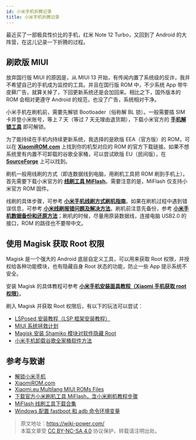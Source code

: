 ```yaml
---
id: 小米手机折腾记录
title: 小米手机折腾记录
---
```


最近买了一部极具性价比的手机，红米 Note 12 Turbo，又回到了 Android 的大阵营，在这儿记录一下折腾的过程。

## 刷欧版 MIUI

放弃国行版 MIUI 的原因是，从 MIUI 13 开始，有传闻内置了系统级的反诈，我并不希望自己的手机成为监控的工具。并且在国行版 ROM 中，不少系统 App 带牛皮藓广告，就算关掉了，下回更新系统还是会加回来。相比之下，国外版本的 ROM 会相对更遵守 Android 的规范，也没了广告，系统相对干净。

小米手机在刷机前，需要先解锁 Bootloader（俗称解 BL 锁）。一般需要插 SIM 卡并登小米账号，等上 7 天（等过 7 天无理由退货期），下载小米官方的 [**手机解锁工具**](https://www.miui.com/unlock/index.html) 即可解锁。

为了能持续在手机内持续更新系统，我选择的是欧版 EEA（官方版）的 ROM，可以在 [**XiaomiROM.com**](https://xiaomirom.com/) 上找到你的机型对应的 ROM 的官方下载链接。如果不想系统里有内置不可卸载的谷歌全家桶，可以尝试欧版 EU（民间版），在 [**SourceForge**](https://sourceforge.net/projects/xiaomi-eu-multilang-miui-roms/files/xiaomi.eu/) 上可以找到。

刷机一般用线刷的方式（即连数据线到电脑，用刷机工具把 ROM 刷到手机上）。首先需要下载小米官方的 [**线刷工具 MiFlash**](https://miuiver.com/miflash/)。需要注意的是，MiFlash 仅支持小米官方 ROM 固件。

线刷的具体步骤，可参考 [**小米手机线刷方式刷机指南**](https://miuiver.com/how-to-flash-xiaomi-phone/)。如果在刷机过程中遇到错误信息，可参考 [**小米线刷报错问题及解决方法**](https://miuiver.com/miflash-problem-list/)。刷机前注意先备份，参考 [**小米手机数据备份和还原方法**](https://miuiver.com/mi-phone-data-backup/)；刷机的时候，尽量用原装数据线，连接电脑 USB2.0 的接口，ROM 的路径也不要带中文。

## 使用 Magisk 获取 Root 权限

Magisk 是一个强大的 Android 底层自定义工具，可以用来获取 Root 权限，并授权给各种功能模块，也有隐藏自身 Root 状态的功能，防止一些 App 提示系统不安全。

安装 Magisk 的具体教程可参考 [**小米手机安装面具教程（Xiaomi 手机获取 root 权限）**](https://magiskcn.com/)。

刷入 Magisk 并获取 Root 权限后，有以下的玩法可以尝试：

- [LSPosed 安装教程（LSP 框架安装教程）](https://magiskcn.com/lsposed-install)
- [MIUI 系统拯救计划](https://yzddmr6.com/posts/save-my-miui-system/)
- [Magisk 安装 Shamiko 模块对软件隐藏 Root](https://miuiver.com/magisk-installation-shamiko/)
- [小米手机卸载谷歌全家桶软件方法](https://miuiver.com/remove-built-in-software/)

## 参考与致谢

- [解锁小米手机](https://www.miui.com/unlock/index.html)
- [XiaomiROM.com](https://xiaomirom.com/)
- [Xiaomi.eu Multilang MIUI ROMs Files](https://sourceforge.net/projects/xiaomi-eu-multilang-miui-roms/files/xiaomi.eu/)
- [下载官方小米刷机工具 MiFlash，含小米刷机教程步骤](https://xiaomirom.com/download-xiaomi-flash-tool-miflash/)
- [MiFlash 线刷工具下载合集](https://miuiver.com/miflash/)
- [Windows 配置 fastboot 和 adb 命令环境变量](https://miuiver.com/add-fastboot-and-adb-environment-variables/)

> 原文地址：<https://wiki-power.com/>  
> 本篇文章受 [CC BY-NC-SA 4.0](https://creativecommons.org/licenses/by/4.0/deed.zh) 协议保护，转载请注明出处。
